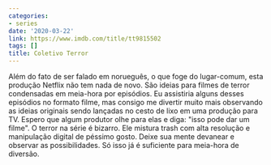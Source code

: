 ```yaml
---
categories:
- series
date: '2020-03-22'
link: https://www.imdb.com/title/tt9815502
tags: []
title: Coletivo Terror
---
```


Além do fato de ser falado em norueguês, o que foge do lugar-comum, esta produção Netflix não tem nada de novo. São ideias para filmes de terror condensadas em meia-hora por episódios. Eu assistiria alguns desses episódios no formato filme, mas consigo me divertir muito mais observando as ideias originais sendo lançadas no cesto de lixo em uma produção para TV. Espero que algum produtor olhe para elas e diga: "isso pode dar um filme". O terror na série é bizarro. Ele mistura trash com alta resolução e manipulação digital de péssimo gosto. Deixe sua mente devanear e observar as possibilidades. Só isso já é suficiente para meia-hora de diversão.